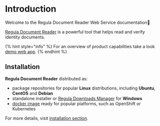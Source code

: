 # Introduction

Welcome to the Regula Document Reader Web Service documentation👋

[Regula Document Reader](https://mobile.regulaforensics.com/id-verification) is a powerful tool that helps read and verify identity documents.

{% hint style="info" %}
For an overview of product capabilities take a look [demo web app](https://api.regulaforensics.com/).
{% endhint %}

## Installation

**Regula Document Reader** distributed as:

* package repositories for popular **Linux** distributions, including **Ubuntu**, **CentOS** and **Debian**
* standalone installer or [Regula Downloads Manager](https://support.regulaforensics.com/hc/en-us/articles/115004219343-Regula-Downloads-Manager) for **Windows**
* [docker image](https://hub.docker.com/r/regulaforensics/docreader) ready for popular platforms, such as OpenShift or Kubernetes

For more details, visit [installation section](https://docs.regulaforensics.com/document-reader-web-service/installation/general).

